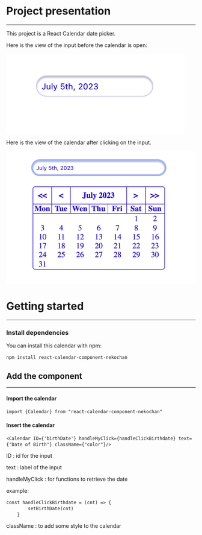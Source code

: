 # Project presentation
***

This project is a React Calendar date picker.

Here is the view of the input before the calendar is open:

![Calendar input](assets/view-calendar-input.png)

Here is the view of the calendar after clicking on the input.

![Calendar input](assets/view-calendar-open.png)

# Getting started
***
### Install dependencies
You can install this calendar with npm:

```
npm install react-calendar-component-nekochan
```
## Add the component
***
#### Import the calendar
```
import {Calendar} from "react-calendar-component-nekochan"
```

#### Insert the calendar

```
<Calendar ID={'birthDate'} handleMyClick={handleClickBirthdate} text={"Date of Birth"} className={"color"}/>
```

ID : id for the input

text : label of the input

handleMyClick : for functions to retrieve the date

example:
```
const handleClickBirthdate = (cnt) => {
        setBirthDate(cnt)
    }
```
className :  to add some style to the calendar
